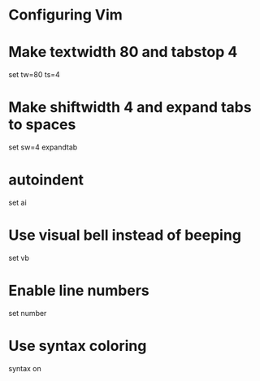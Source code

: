 Configuring Vim
===============

# Make textwidth 80 and tabstop 4
set tw=80 ts=4
# Make shiftwidth 4 and expand tabs to spaces
set sw=4 expandtab
# autoindent
set ai
# Use visual bell instead of beeping
set vb
# Enable line numbers
set number
# Use syntax coloring
syntax on
